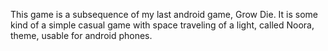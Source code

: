 This game is a subsequence of my last android game, Grow Die. It is some kind of a simple casual game with space traveling of a light, called Noora, theme, usable for android phones.
